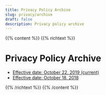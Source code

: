 ```yaml
---
title: Privacy Policy Archive
slug: privacy/archive
draft: false
description: Privacy policy archive
---
```


{{% content %}}
{{% richtext %}}
# Privacy Policy Archive

* [Effective date: October 22, 2019 (current)](/privacy)
* [Effective date: October 18, 2018](/privacy/archive/20181018)


{{% /richtext %}}
{{% /content %}}
